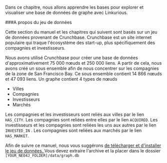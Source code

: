 Dans ce chapitre, nous allons apprendre les bases pour explorer et visualiser une base de données de graphe avec Linkurious.

###A propos du jeu de données

Cette section du manuel et les chapitres qui suivent sont basés sur un jeu de données provenant de Crunchbase. Crunchbase est un site internet populaire qui traque l'écosystème des start-up, plus spécifiquement des compagnies et investisseurs.

Nous avons utilisé Crunchbase pour créer une base de données  d'approximativement 75 000 nœuds et 250 000 liens. A partir de cela, nous avons créé un sous ensemble afin de nous concentrer sur les compagnies de la zone de San Francisco Bay. Ce sous ensemble contient 14 866 nœuds et 47 093 liens. Un graphe contient 4 types de nœuds

- Villes
- Compagnies
- Investisseurs
- Marchés
 
Les compagnies et les investisseurs sont reliés aux villes par le lien ```HAS_CITY```. Les compagnies sont reliées entre elles par le lien ```ACQUIRED```. Les investisseurs et les compagnies sont reliées les uns aux autres par le lien ```INVESTED_IN``` . Les compagnies sont reliées aux marchés par le lien ```HAS_MARKET```.

Afin de suivre ce manuel, nous vous suggérons [de télécharger et d'installer le jeu de données. ](http://linkurio.us/public/crunchbase-sfbay.db.zip) Vous devez extraire l'archive et la placer dans le dossier ```[YOUR_NEO4J_FOLDER]/data/graph.db```
